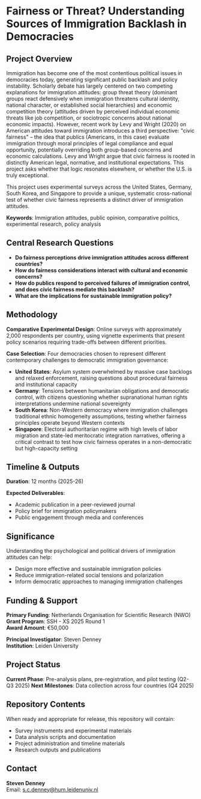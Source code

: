 # Fairness or Threat? Understanding Sources of Immigration Backlash in Democracies

## Project Overview

Immigration has become one of the most contentious political issues in democracies today, generating significant public backlash and policy instability. Scholarly debate has largely centered on two competing explanations for immigration attitudes: group threat theory (dominant groups react defensively when immigration threatens cultural identity, national character, or established social hierarchies) and economic competition theory (attitudes driven by perceived individual economic threats like job competition, or sociotropic concerns about national economic impacts). However, recent work by Levy and Wright (2020) on American attitudes toward immigration introduces a third perspective: "civic fairness" – the idea that publics (Americans, in this case) evaluate immigration through moral principles of legal compliance and equal opportunity, potentially overriding both group-based concerns and economic calculations. Levy and Wright argue that civic fairness is rooted in distinctly American legal, normative, and institutional expectations. This project asks whether that logic resonates elsewhere, or whether the U.S. is truly exceptional.

This project uses experimental surveys across the United States, Germany, South Korea, and Singapore to provide a unique, systematic cross-national test of whether civic fairness represents a distinct driver of immigration attitudes.

**Keywords**: Immigration attitudes, public opinion, comparative politics, experimental research, policy analysis

## Central Research Questions

- **Do fairness perceptions drive immigration attitudes across different countries?**
- **How do fairness considerations interact with cultural and economic concerns?**
- **How do publics respond to perceived failures of immigration control, and does civic fairness mediate this backlash?**
- **What are the implications for sustainable immigration policy?**

## Methodology

**Comparative Experimental Design**: Online surveys with approximately 2,000 respondents per country, using vignette experiments that present policy scenarios requiring trade-offs between different priorities.

**Case Selection**: Four democracies chosen to represent different contemporary challenges to democratic immigration governance:
- **United States**: Asylum system overwhelmed by massive case backlogs and relaxed enforcement, raising questions about procedural fairness and institutional capacity
- **Germany**: Tensions between humanitarian obligations and democratic control, with citizens questioning whether supranational human rights interpretations undermine national sovereignty  
- **South Korea**: Non-Western democracy where immigration challenges traditional ethnic homogeneity assumptions, testing whether fairness principles operate beyond Western contexts
- **Singapore**: Electoral authoritarian regime with high levels of labor migration and state-led meritocratic integration narratives, offering a critical contrast to test how civic fairness operates in a non-democratic but high-capacity setting

## Timeline & Outputs

**Duration**: 12 months (2025-26)

**Expected Deliverables**:
- Academic publication in a peer-reviewed journal
- Policy brief for immigration policymakers
- Public engagement through media and conferences

## Significance

Understanding the psychological and political drivers of immigration attitudes can help:
- Design more effective and sustainable immigration policies
- Reduce immigration-related social tensions and polarization
- Inform democratic approaches to managing immigration challenges

## Funding & Support

**Primary Funding**: Netherlands Organisation for Scientific Research (NWO)  
**Grant Program**: SSH - XS 2025 Round 1  
**Award Amount**: €50,000

**Principal Investigator**: Steven Denney  
**Institution**: Leiden University

## Project Status

**Current Phase**: Pre-analysis plans, pre-registration, and pilot testing (Q2-Q3 2025)
**Next Milestones**: Data collection across four countries (Q4 2025)

## Repository Contents

When ready and appropriate for release, this repository will contain:
- Survey instruments and experimental materials
- Data analysis scripts and documentation
- Project administration and timeline materials
- Research outputs and publications

## Contact

**Steven Denney**  
Email: s.c.denney@hum.leidenuniv.nl

